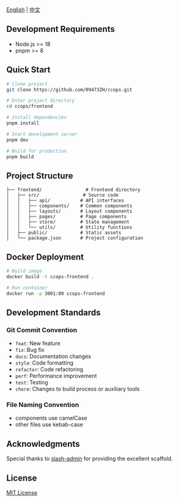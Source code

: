 [English](README.md) | [中文](README.zh-CN.md)

## Development Requirements

- Node.js >= 18
- pnpm >= 8

## Quick Start

```bash
# Clone project
git clone https://github.com/09473ZH/ccops.git

# Enter project directory
cd ccops/frontend

# Install dependencies
pnpm install

# Start development server
pnpm dev

# Build for production
pnpm build
```

## Project Structure

```
├── frontend/                # Frontend directory
│   ├── src/                # Source code
│   │   ├── api/           # API interfaces
│   │   ├── components/    # Common components
│   │   ├── layouts/       # Layout components
│   │   ├── pages/         # Page components
│   │   ├── store/         # State management
│   │   └── utils/         # Utility functions
│   ├── public/            # Static assets
│   └── package.json       # Project configuration
```

## Docker Deployment

```bash
# Build image
docker build -t ccops-frontend .

# Run container
docker run -p 3001:80 ccops-frontend
```

## Development Standards

### Git Commit Convention

- `feat`: New feature
- `fix`: Bug fix
- `docs`: Documentation changes
- `style`: Code formatting
- `refactor`: Code refactoring
- `perf`: Performance improvement
- `test`: Testing
- `chore`: Changes to build process or auxiliary tools

### File Naming Convention

- components use camelCase
- other files use kebab-case

## Acknowledgments

Special thanks to [slash-admin](https://github.com/d3george/slash-admin) for providing the excellent scaffold.

## License

[MIT License](LICENSE)

